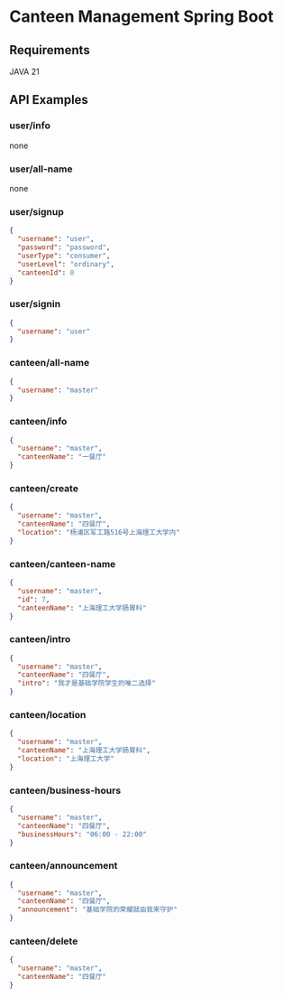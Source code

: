 # Canteen Management Spring Boot

## Requirements

JAVA 21

## API Examples

### user/info

none

### user/all-name

none

### user/signup

```json
{
  "username": "user",
  "password": "password",
  "userType": "consumer",
  "userLevel": "ordinary",
  "canteenId": 0
}
```

### user/signin

```json
{
  "username": "user"
}
```

### canteen/all-name
```json
{
  "username": "master"
}
```

### canteen/info

```json
{
  "username": "master",
  "canteenName": "一餐厅"
}
```

### canteen/create

```json
{
  "username": "master",
  "canteenName": "四餐厅",
  "location": "杨浦区军工路516号上海理工大学内"
}
```

### canteen/canteen-name

```json
{
  "username": "master",
  "id": 7,
  "canteenName": "上海理工大学肠胃科"
}
```

### canteen/intro

```json
{
  "username": "master",
  "canteenName": "四餐厅",
  "intro": "我才是基础学院学生的唯二选择"
}
```

### canteen/location

```json
{
  "username": "master",
  "canteenName": "上海理工大学肠胃科",
  "location": "上海理工大学"
}
```

### canteen/business-hours

```json
{
  "username": "master",
  "canteenName": "四餐厅",
  "businessHours": "06:00 - 22:00"
}
```

### canteen/announcement

```json
{
  "username": "master",
  "canteenName": "四餐厅",
  "announcement": "基础学院的荣耀就由我来守护"
}
```

### canteen/delete

```json
{
  "username": "master",
  "canteenName": "四餐厅"
}
```
